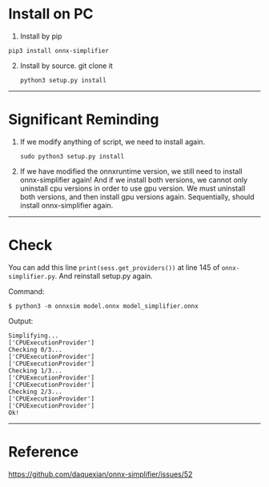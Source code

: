 
# Install on PC

1. Install by pip
```
pip3 install onnx-simplifier
```
2. Install by source.
   git clone it
   ```
   python3 setup.py install
   ```

---
# Significant Reminding

1. If we modify anything of script, we need to install again.
    ```
    sudo python3 setup.py install         
    ```
2. If we have modified the onnxruntime version, we still need to install onnx-simplifier again! And if we install both versions, we cannot only uninstall cpu versions in order to use gpu version. We must uninstall both versions, and then install gpu versions again. Sequentially, should install onnx-simplifier again.

---
# Check 

You can add this line `print(sess.get_providers())` at line 145 of `onnx-simplifier.py`.
And reinstall setup.py again.

Command:
```
$ python3 -m onnxsim model.onnx model_simplifier.onnx                    
```

Output:
```
Simplifying...
['CPUExecutionProvider']
Checking 0/3...
['CPUExecutionProvider']
['CPUExecutionProvider']
Checking 1/3...
['CPUExecutionProvider']
['CPUExecutionProvider']
Checking 2/3...
['CPUExecutionProvider']
['CPUExecutionProvider']
Ok!
```

---
# Reference
https://github.com/daquexian/onnx-simplifier/issues/52

